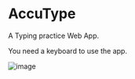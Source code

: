 # AccuType

A Typing practice Web App.

You need a keyboard to use the app.


![image](https://user-images.githubusercontent.com/83997447/205667101-b73238e8-27f5-410c-af3f-36e7f1d05c71.png)
